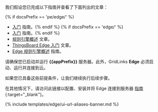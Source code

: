 我们假设您已完成以下指南并查看了下面列出的文章：

{% if docsPrefix == 'pe/edge/' %}
* [入门](/docs/getting-started-guides/helloworld-pe/) 指南。{% endif %}
{% if docsPrefix == 'edge/' %}
* [入门](/docs/getting-started-guides/helloworld/) 指南。{% endif %}
* [规则引擎概述](/docs/{{cloudDocsPrefix}}user-guide/rule-engine-2-0/overview/) 文章。
* [ThingsBoard Edge 入门](/docs/{{docsPrefix}}getting-started/) 文章。
* [Edge 规则引擎概述](/docs/{{docsPrefix}}rule-engine/general/) 指南。

请确保您已启动并运行 **{{appPrefix}}** 服务器。此外，GridLinks **Edge** 必须启动、运行并连接到云。

如果您已具备这些前提条件，让我们继续执行后续步骤。

在其他情况下，请访问此链接以配置、安装并将 Edge 连接到服务器 [指南](/docs/user-guide/install/{{docsPrefix}}installation-options/){:target="_blank"}。

{% include templates/edge/ui-url-aliases-banner.md %}
